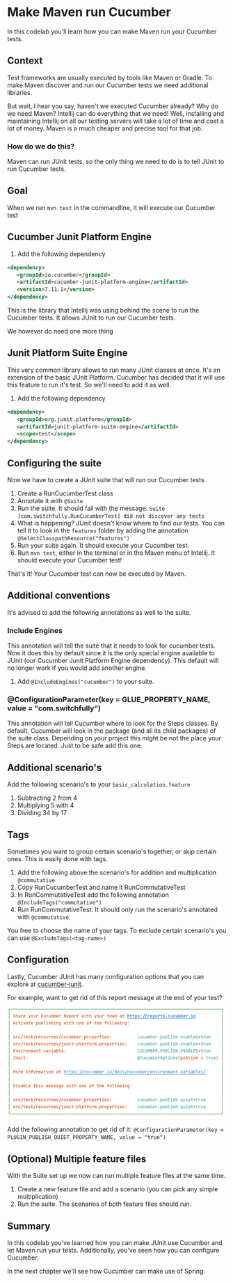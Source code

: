 # Make Maven run Cucumber

In this codelab you'll learn how you can make Maven run your Cucumber tests.

## Context
Test frameworks are usually executed by tools like Maven or Gradle.
To make Maven discover and run our Cucumber tests we need additional libraries.

But wait, I hear you say, haven't we executed Cucumber already? Why do we need Maven? Intellij can do everything that we need!
Well, installing and maintaining Intellij on all our testing servers will take a lot of time and cost a lot of money.
Maven is a much cheaper and precise tool for that job.

### How do we do this?
Maven can run JUnit tests, so the only thing we need to do is to tell JUnit to run Cucumber tests.

## Goal
When we run `mvn test` in the commandline, it will execute our Cucumber test

## Cucumber Junit Platform Engine
1. Add the following dependency
```xml
<dependency>
   <groupId>io.cucumber</groupId>
   <artifactId>cucumber-junit-platform-engine</artifactId>
   <version>7.11.1</version>
</dependency>
```
This is the library that Intellij was using behind the scene to run the Cucumber tests.
It allows JUnit to run our Cucumber tests.

We however do need one more thing

## Junit Platform Suite Engine
This very common library allows to run many JUnit classes at once. It's an extension of the basic JUnit Platform.
Cucumber has decided that it will use this feature to run it's test. So we'll need to add it as well.

1. Add the following dependency
```xml
<dependency>
   <groupId>org.junit.platform</groupId>
   <artifactId>junit-platform-suite-engine</artifactId>
   <scope>test</scope>
</dependency>
```

## Configuring the suite
Now we have to create a JUnit suite that will run our Cucumber tests.
1. Create a RunCucumberTest class
2. Annotate it with `@Suite`
3. Run the suite. It should fail with the message: `Suite [com.switchfully.RunCucumberTest] did not discover any tests`
4. What is happening? JUnit doesn't know where to find our tests. You can tell it to look in the `features` folder by adding the annotation `@SelectClasspathResource("features")`
5. Run your suite again. It should execute your Cucumber test.
6. Run `mvn test`, either in the terminal or in the Maven menu of Intellij. It should execute your Cucumber test!

That's it! Your Cucumber test can now be executed by Maven.

## Additional conventions
It's advised to add the following annotations as well to the suite.

### Include Engines
This annotation will tell the suite that it needs to look for cucumber tests. 
Now it does this by default since it is the only special engine available to JUnit (our Cucumber Junit Platform Engine dependency).
This default will no longer work if you would add another engine.
1. Add `@IncludeEngines("cucumber")` to your suite.

### @ConfigurationParameter(key = GLUE_PROPERTY_NAME, value = "com.switchfully")
This annotation will tell Cucumber where to look for the Steps classes.
By default, Cucumber will look in the package (and all its child packages) of the suite class.
Depending on your project this might be not the place your Steps are located.
Just to be safe add this one.

## Additional scenario's
Add the following scenario's to your `basic_calculation.feature`
1. Subtracting 2 from 4
2. Multiplying 5 with 4
3. Dividing 34 by 17

## Tags
Sometimes you want to group certain scenario's together, or skip certain ones.
This is easily done with tags.

1. Add the following above the scenario's for addition and multiplication `@commutative`
2. Copy RunCucumberTest and name it RunCommutativeTest
3. In RunCommutativeTest add the following annotation `@IncludeTags("commutative")`
4. Run RunCommutativeTest. It should only run the scenario's annotated with `@commutative`

You free to choose the name of your tags.
To exclude certain scenario's you can use `@ExcludeTags(<tag-name>)`

## Configuration
Lastly, Cucumber JUnit has many configuration options that you can explore at [cucumber-junit](https://github.com/cucumber/cucumber-jvm/tree/main/cucumber-junit-platform-engine).

For example, want to get rid of this report message at the end of your test?

![report-message](cucumber-report.png)

Add the following annotation to get rid of it: `@ConfigurationParameter(key = PLUGIN_PUBLISH_QUIET_PROPERTY_NAME, value = "true")`

## (Optional) Multiple feature files
With the Suite set up we now can run multiple feature files at the same time.
1. Create a new feature file and add a scenario (you can pick any simple multiplication)
2. Run the suite. The scenarios of both feature files should run.

## Summary

In this codelab you've learned how you can make JUnit use Cucumber and let Maven run your tests.
Additionally, you've seen how you can configure Cucumber.

In the next chapter we'll see how Cucumber can make use of Spring.
